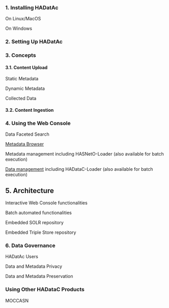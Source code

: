 ### 1. Installing HADatAc

On Linux/MacOS

On Windows

### 2. Setting Up HADatAc


### 3. Concepts

#### 3.1. Content Upload

Static Metadata

Dynamic Metadata

Collected Data

#### 3.2. Content Ingestion

### 4. Using the Web Console

Data Faceted Search

[Metadata Browser](https://github.com/paulopinheiro1234/hadatac/wiki/HADataC-User-Guide:--Metadata-Browser)
 
Metadata management including HASNetO-Loader (also available for batch execution)

[Data management](https://github.com/paulopinheiro1234/hadatac/wiki/HADataC-User-Guide:--Data-Management) including HADataC-Loader (also available for batch execution)

## 5. Architecture

Interactive Web Console functionalities

Batch automated functionalities

Embedded SOLR repository

Embedded Triple Store repository

### 6. Data Governance

HADatAc Users

Data and Metadata Privacy

Data and Metadata Preservation


### Using Other HADataC Products

MOCCASN
